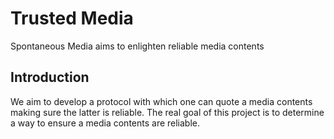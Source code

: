 # Trusted Media
Spontaneous Media aims to enlighten reliable media contents  

## Introduction
We aim to develop a protocol with which one can quote a media contents making sure the latter is reliable. The real goal of this project is to determine a way to ensure a media contents are reliable.
